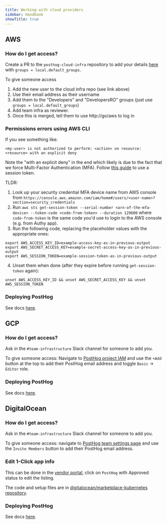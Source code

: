```yaml
---
title: Working with cloud providers
sidebar: Handbook
showTitle: true
---
```


## AWS

### How do I get access?

Create a PR to the `posthog-cloud-infra` repository to add your details [here](https://github.com/PostHog/posthog-cloud-infra/blob/main/terraform/environments/aws-accnt-root/identity-center.tf#L46-L50) with `groups = local.default_groups`.

To give someone access
1. Add the new user to the cloud infra repo (see link above)
2. Use their email address as their username
3. Add them to the "Developers" and "DevelopersRO" groups (just use `groups = local.default_groups`)
4. Add team infra as reviewer. 
5. Once this is merged, tell them to use http://go/aws to log in

### Permissions errors using AWS CLI

If you see something like:
```
<my-user> is not authorized to perform: <action> on resource: <resource> with an explicit deny
```

Note the "with an explicit deny" in the end which likely is due to the fact that we force Multi-Factor Authentication (MFA). Follow [this guide](https://aws.amazon.com/premiumsupport/knowledge-center/authenticate-mfa-cli/) to use a session token.

TLDR:

1. Look up your security credential MFA device name from AWS console from `https://console.aws.amazon.com/iam/home#/users/<user-name>?section=security_credentials`
2. Run `aws sts get-session-token --serial-number <arn-of-the-mfa-device> --token-code <code-from-token> --duration 129600` where `code-from-token` is the same code you'd use to login to the AWS console (e.g. from Authy app).
3. Run the following code, replacing the placeholder values with the appropriate ones:
```
export AWS_ACCESS_KEY_ID=example-access-key-as-in-previous-output
export AWS_SECRET_ACCESS_KEY=example-secret-access-key-as-in-previous-output
export AWS_SESSION_TOKEN=example-session-token-as-in-previous-output
```
4. Unset them when done (after they expire before running `get-session-token` again):
```
unset AWS_ACCESS_KEY_ID && unset AWS_SECRET_ACCESS_KEY && unset AWS_SESSION_TOKEN
```

### Deploying PostHog

See docs [here](/docs/self-host/deploy/aws).


## GCP

### How do I get access?

Ask in the `#team-infrastructure` Slack channel for someone to add you.

To give someone access: Navigate to [PostHog project IAM](https://console.cloud.google.com/iam-admin/iam?project=posthog-301601&supportedpurview=project) and use the `+Add` button at the top to add their PostHog email address and toggle `Basic` -> `Editor` role.

### Deploying PostHog

See docs [here](/docs/self-host/deploy/gcp).


## DigitalOcean

### How do I get access?

Ask in the `#team-infrastructure` Slack channel for someone to add you.

To give someone access: navigate to [PostHog team settings page](https://cloud.digitalocean.com/account/team?i=7cfa7c) and use the `Invite Members` button to add their PostHog email address.

### Edit 1-Click app info

This can be done in the [vendor portal](https://cloud.digitalocean.com/vendorportal/), click on `PostHog` with Approved status to edit the listing.

The code and setup files are in [digitalocean/marketplace-kubernetes repository](https://github.com/digitalocean/marketplace-kubernetes/tree/master/stacks/posthog).

### Deploying PostHog

See docs [here](/docs/self-host/deploy/digital-ocean).

